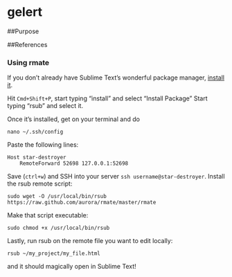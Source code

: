# gelert

##Purpose

##References


### Using rmate 

If you don’t already have Sublime Text’s wonderful package manager, [install it](http://wbond.net/sublime_packages/package_control/installation).

Hit `Cmd+Shift+P`, start typing “install” and select “Install Package”
Start typing “rsub” and select it.

Once it’s installed, get on your terminal and do
```
nano ~/.ssh/config
```
Paste the following lines:
```
Host star-destroyer
    RemoteForward 52698 127.0.0.1:52698
```
Save (`ctrl+w`) and SSH into your server `ssh username@star-destroyer`.
Install the rsub remote script:
```
sudo wget -O /usr/local/bin/rsub https://raw.github.com/aurora/rmate/master/rmate
```
Make that script executable:
```
sudo chmod +x /usr/local/bin/rsub
```
Lastly, run rsub on the remote file you want to edit locally:
```
rsub ~/my_project/my_file.html
```
and it should magically open in Sublime Text!
